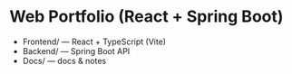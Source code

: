 # Web Portfolio (React + Spring Boot)
- Frontend/ — React + TypeScript (Vite)
- Backend/  — Spring Boot API
- Docs/     — docs & notes
